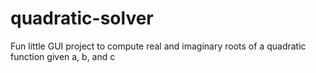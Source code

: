 # quadratic-solver
Fun little GUI project to compute real and imaginary roots of a quadratic function given a, b, and c

